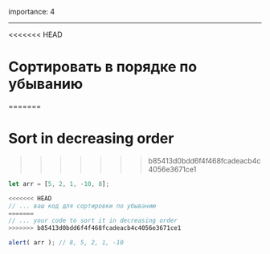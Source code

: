 importance: 4

---

<<<<<<< HEAD
# Сортировать в порядке по убыванию
=======
# Sort in decreasing order
>>>>>>> b85413d0bdd6f4f468fcadeacb4c4056e3671ce1

```js
let arr = [5, 2, 1, -10, 8];

<<<<<<< HEAD
// ... ваш код для сортировки по убыванию
=======
// ... your code to sort it in decreasing order
>>>>>>> b85413d0bdd6f4f468fcadeacb4c4056e3671ce1

alert( arr ); // 8, 5, 2, 1, -10
```

